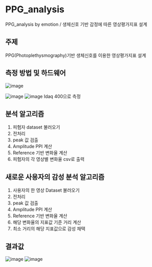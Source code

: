 # PPG_analysis
PPG_analysis by emotion / 생체신호 기반 감정에 따른 영상평가지표 설계
## 주제
PPG(Photoplethysmography)기반 생체신호를 이용한 영상평가지표 설계

## 측정 방법 및 하드웨어
![image](https://user-images.githubusercontent.com/72767245/97099001-cfc40d80-16c6-11eb-8baa-d67175f17fa1.png)

![image](https://user-images.githubusercontent.com/72767245/97099017-f97d3480-16c6-11eb-9ee4-f6572329b609.png)
![image](https://user-images.githubusercontent.com/72767245/97099026-10bc2200-16c7-11eb-8041-d2b436b58b88.png)
Idaq 400으로 측정

## 분석 알고리즘
1. 피험자 dataset 불러오기
2. 전처리
3. peak 값 검출
4. Amplitude PPI 계산
5. Reference 기반 변화율 계산
6. 피험자의 각 영상별 변화율 csv로 출력

## 새로운 사용자의 감성 분석 알고리즘
1. 사용자의 한 영상 Dataset 불러오기
2. 전처리
3. peak 값 검출
4. Amplitude PPI 계산
5. Reference 기반 변화율 계산
6. 해당 변화율의 지표값 기준 거리 계산
7. 최소 거리의 해당 지표값으로 감성 채택

## 결과값
![image](https://user-images.githubusercontent.com/72767245/97099053-8b853d00-16c7-11eb-881e-a7b3c3031d9e.png)
![image](https://user-images.githubusercontent.com/72767245/97099074-c0918f80-16c7-11eb-9c1b-079f724d5ae1.png)
